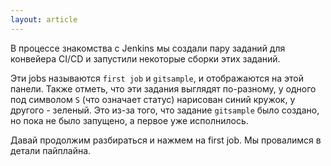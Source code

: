 ```yaml
---
layout: article
---
```

В процессе знакомства с Jenkins мы создали пару заданий для конвейера CI/CD и запустили некоторые сборки этих заданий.

Эти jobs называются `first job` и `gitsample`, и отображаются на этой панели. Также отметь, что эти задания выглядят по-разному, у одного под символом `S` (что означает статус) нарисован синий кружок, у другого - зеленый. Это из-за того, что задание `gitsample` было создано, но пока не было запущено, а первое уже исполнилось.

Давай продолжим разбираться и нажмем на first job. Мы провалимся в детали пайплайна.
